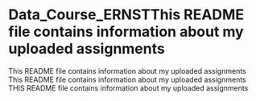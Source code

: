 # Data_Course_ERNSTThis README file contains information about my uploaded assignments
This README file contains information about my uploaded assignments
 This README file contains information about my uploaded assignments
THIS README file contains information about my uploaded assignments
